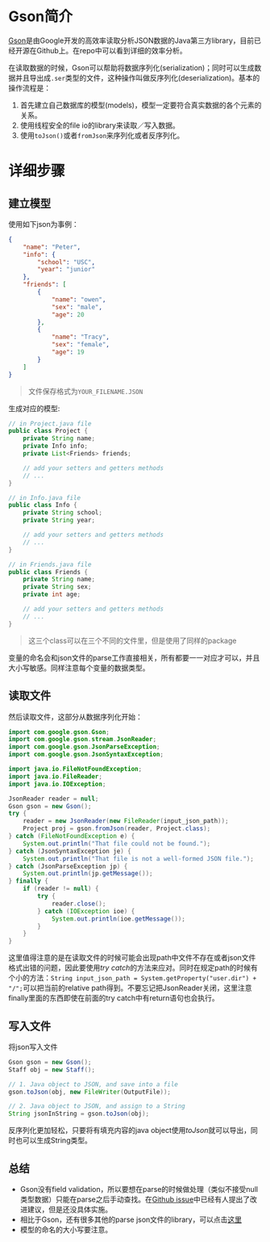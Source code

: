 # Gson简介

[Gson](https://github.com/google/gson)是由Google开发的高效率读取分析JSON数据的Java第三方library，目前已经开源在Github上。在repo中可以看到详细的效率分析。

在读取数据的时候，Gson可以帮助将数据序列化(serialization)；同时可以生成数据并且导出成`.ser`类型的文件，这种操作叫做反序列化(deserialization)。基本的操作流程是：
1. 首先建立自己数据库的模型(models)，模型一定要符合真实数据的各个元素的关系。
2. 使用线程安全的file io的library来读取／写入数据。
3. 使用`toJson()`或者`fromJson`来序列化或者反序列化。

# 详细步骤

## 建立模型

使用如下json为事例：
```json
{
    "name": "Peter",
    "info": {
        "school": "USC",
        "year": "junior"
    },
    "friends": [
        {
            "name": "owen",
            "sex": "male",
            "age": 20
        },
        {
            "name": "Tracy",
            "sex": "female",
            "age": 19
        }
    ]
}
```
>文件保存格式为`YOUR_FILENAME.JSON`


生成对应的模型:
```java
// in Project.java file
public class Project {
    private String name;
    private Info info;
    private List<Friends> friends;

    // add your setters and getters methods
    // ...
}

// in Info.java file
public class Info {
    private String school;
    private String year;

    // add your setters and getters methods
    // ...
}

// in Friends.java file
public class Friends {
    private String name;
    private String sex;
    private int age;

    // add your setters and getters methods
    // ...
}
```
>这三个class可以在三个不同的文件里，但是使用了同样的package

变量的命名会和json文件的parse工作直接相关，所有都要一一对应才可以，并且大小写敏感。同样注意每个变量的数据类型。

## 读取文件

然后读取文件，这部分从数据序列化开始：

```java
import com.google.gson.Gson;
import com.google.gson.stream.JsonReader;
import com.google.gson.JsonParseException;
import com.google.gson.JsonSyntaxException;

import java.io.FileNotFoundException;
import java.io.FileReader;
import java.io.IOException;

JsonReader reader = null;
Gson gson = new Gson();
try {
    reader = new JsonReader(new FileReader(input_json_path));
    Project proj = gson.fromJson(reader, Project.class);
} catch (FileNotFoundException e) {
    System.out.println("That file could not be found.");
} catch (JsonSyntaxException je) {
    System.out.println("That file is not a well-formed JSON file.");
} catch (JsonParseException jp) {
    System.out.println(jp.getMessage());
} finally {
    if (reader != null) {
        try {
            reader.close();
        } catch (IOException ioe) {
            System.out.println(ioe.getMessage());
        }
    }
}
```

这里值得注意的是在读取文件的时候可能会出现path中文件不存在或者json文件格式出错的问题，因此要使用*try catch*的方法来应对。同时在规定path的时候有个小的方法：`String input_json_path = System.getProperty("user.dir") + "/";`可以把当前的relative path得到。不要忘记把JsonReader关闭，这里注意finally里面的东西即使在前面的try catch中有return语句也会执行。

## 写入文件

将json写入文件
```java
Gson gson = new Gson();
Staff obj = new Staff();

// 1. Java object to JSON, and save into a file
gson.toJson(obj, new FileWriter(OutputFile));

// 2. Java object to JSON, and assign to a String
String jsonInString = gson.toJson(obj);
```

反序列化更加轻松，只要将有填充内容的java object使用*toJson*就可以导出，同时也可以生成String类型。


## 总结

* Gson没有field validation，所以要想在parse的时候做处理（类似不接受null类型数据）只能在parse之后手动查找。在[Github issue](https://github.com/google/gson/issues/61)中已经有人提出了改进建议，但是还没具体实施。
* 相比于Gson，还有很多其他的parse json文件的library，可以点击[这里](http://blog.takipi.com/the-ultimate-json-library-json-simple-vs-gson-vs-jackson-vs-json/)
* 模型的命名的大小写要注意。
